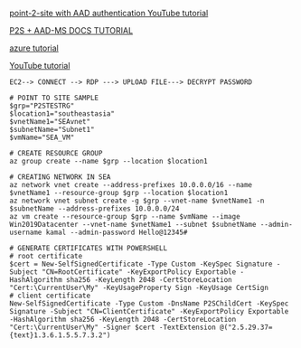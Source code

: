[point-2-site with AAD authentication YouTube tutorial](https://youtu.be/Ur0WNjnXJrU)

[P2S + AAD-MS DOCS TUTORIAL](https://docs.microsoft.com/en-us/azure/vpn-gateway/openvpn-azure-ad-tenant)


[azure tutorial](https://docs.microsoft.com/en-us/azure/vpn-gateway/vpn-gateway-howto-point-to-site-resource-manager-portal#generatecert)

[YouTube tutorial](https://youtu.be/j-dd_5Qh2L4)

`EC2--> CONNECT --> RDP ---> UPLOAD FILE---> DECRYPT PASSWORD`

```
# POINT TO SITE SAMPLE
$grp="P2STESTRG"
$location1="southeastasia" 
$vnetName1="SEAvnet" 
$subnetName="Subnet1"
$vmName="SEA_VM"

# CREATE RESOURCE GROUP
az group create --name $grp --location $location1

# CREATING NETWORK IN SEA
az network vnet create --address-prefixes 10.0.0.0/16 --name $vnetName1 --resource-group $grp --location $location1
az network vnet subnet create -g $grp --vnet-name $vnetName1 -n $subnetName --address-prefixes 10.0.0.0/24
az vm create --resource-group $grp --name $vmName --image Win2019Datacenter --vnet-name $vnetName1 --subnet $subnetName --admin-username kamal --admin-password Hello@12345#

# GENERATE CERTIFICATES WITH POWERSHELL
# root certificate
$cert = New-SelfSignedCertificate -Type Custom -KeySpec Signature -Subject "CN=RootCertificate" -KeyExportPolicy Exportable -HashAlgorithm sha256 -KeyLength 2048 -CertStoreLocation "Cert:\CurrentUser\My" -KeyUsageProperty Sign -KeyUsage CertSign
# client certificate
New-SelfSignedCertificate -Type Custom -DnsName P2SChildCert -KeySpec Signature -Subject "CN=ClientCertificate" -KeyExportPolicy Exportable -HashAlgorithm sha256 -KeyLength 2048 -CertStoreLocation "Cert:\CurrentUser\My" -Signer $cert -TextExtension @("2.5.29.37={text}1.3.6.1.5.5.7.3.2")

```
